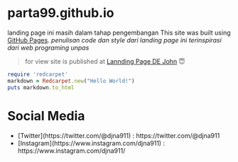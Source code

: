 # parta99.github.io
landing page ini masih dalam tahap pengembangan 
 This site was built using [GitHub Pages](https://pages.github.com/). 
 *penulisan code dan style dari landing page ini terinspirasi dari web programing unpas*

> for view
site is published at [Lannding Page DE John](https://parta99.github.io/pawiwahan/) :innocent:

```ruby
require 'redcarpet'
markdown = Redcarpet.new("Hello World!")
puts markdown.to_html
```

# Social Media
<ul>
<li>[Twitter](https://twitter.com/@djna911) : https://twitter.com/@djna911</li>
<li>[Instagram](https://www.instagram.com/djna911) : https://www.instagram.com/djna911/</li>
</ul>
